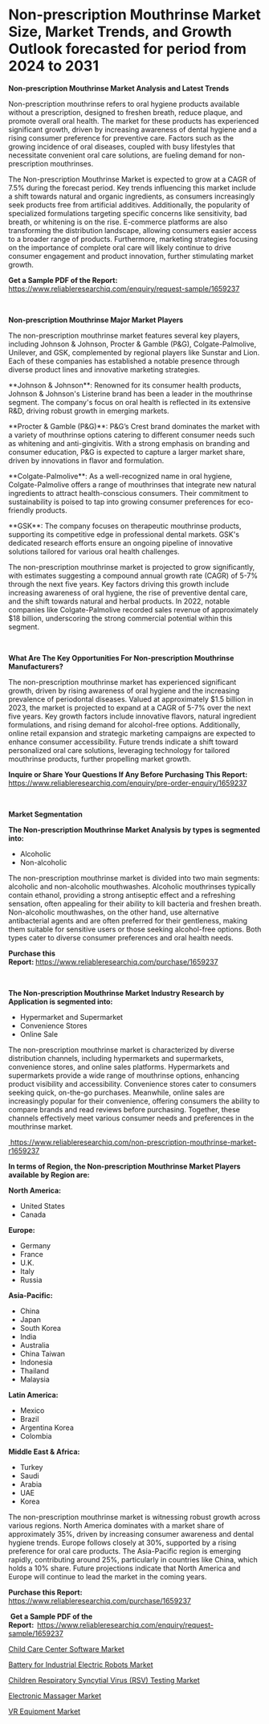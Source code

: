 <p><h1>Non-prescription Mouthrinse Market Size, Market Trends, and Growth Outlook forecasted for period from 2024 to 2031</h1></p><p><strong>Non-prescription Mouthrinse Market Analysis and Latest Trends</strong></p>
<p><p>Non-prescription mouthrinse refers to oral hygiene products available without a prescription, designed to freshen breath, reduce plaque, and promote overall oral health. The market for these products has experienced significant growth, driven by increasing awareness of dental hygiene and a rising consumer preference for preventive care. Factors such as the growing incidence of oral diseases, coupled with busy lifestyles that necessitate convenient oral care solutions, are fueling demand for non-prescription mouthrinses.</p><p>The Non-prescription Mouthrinse Market is expected to grow at a CAGR of 7.5% during the forecast period. Key trends influencing this market include a shift towards natural and organic ingredients, as consumers increasingly seek products free from artificial additives. Additionally, the popularity of specialized formulations targeting specific concerns like sensitivity, bad breath, or whitening is on the rise. E-commerce platforms are also transforming the distribution landscape, allowing consumers easier access to a broader range of products. Furthermore, marketing strategies focusing on the importance of complete oral care will likely continue to drive consumer engagement and product innovation, further stimulating market growth.</p></p>
<p><strong>Get a Sample PDF of the Report:&nbsp;</strong> <a href="https://www.reliableresearchiq.com/enquiry/request-sample/1659237?utm_campaign=1138&utm_medium=2&utm_source=Github&utm_content=ia&utm_term=28092024&utm_id=non-prescription-mouthrinse">https://www.reliableresearchiq.com/enquiry/request-sample/1659237</a></p>
<p>&nbsp;</p>
<p><strong>Non-prescription Mouthrinse Major Market Players</strong></p>
<p><p>The non-prescription mouthrinse market features several key players, including Johnson & Johnson, Procter & Gamble (P&G), Colgate-Palmolive, Unilever, and GSK, complemented by regional players like Sunstar and Lion. Each of these companies has established a notable presence through diverse product lines and innovative marketing strategies.</p><p>**Johnson & Johnson**: Renowned for its consumer health products, Johnson & Johnson's Listerine brand has been a leader in the mouthrinse segment. The company's focus on oral health is reflected in its extensive R&D, driving robust growth in emerging markets.</p><p>**Procter & Gamble (P&G)**: P&G’s Crest brand dominates the market with a variety of mouthrinse options catering to different consumer needs such as whitening and anti-gingivitis. With a strong emphasis on branding and consumer education, P&G is expected to capture a larger market share, driven by innovations in flavor and formulation.</p><p>**Colgate-Palmolive**: As a well-recognized name in oral hygiene, Colgate-Palmolive offers a range of mouthrinses that integrate new natural ingredients to attract health-conscious consumers. Their commitment to sustainability is poised to tap into growing consumer preferences for eco-friendly products.</p><p>**GSK**: The company focuses on therapeutic mouthrinse products, supporting its competitive edge in professional dental markets. GSK's dedicated research efforts ensure an ongoing pipeline of innovative solutions tailored for various oral health challenges.</p><p>The non-prescription mouthrinse market is projected to grow significantly, with estimates suggesting a compound annual growth rate (CAGR) of 5-7% through the next five years. Key factors driving this growth include increasing awareness of oral hygiene, the rise of preventive dental care, and the shift towards natural and herbal products. In 2022, notable companies like Colgate-Palmolive recorded sales revenue of approximately $18 billion, underscoring the strong commercial potential within this segment.</p></p>
<p>&nbsp;</p>
<p><strong>What Are The Key Opportunities For Non-prescription Mouthrinse Manufacturers?</strong></p>
<p><p>The non-prescription mouthrinse market has experienced significant growth, driven by rising awareness of oral hygiene and the increasing prevalence of periodontal diseases. Valued at approximately $1.5 billion in 2023, the market is projected to expand at a CAGR of 5-7% over the next five years. Key growth factors include innovative flavors, natural ingredient formulations, and rising demand for alcohol-free options. Additionally, online retail expansion and strategic marketing campaigns are expected to enhance consumer accessibility. Future trends indicate a shift toward personalized oral care solutions, leveraging technology for tailored mouthrinse products, further propelling market growth.</p></p>
<p><strong>Inquire or Share Your Questions If Any Before Purchasing This Report:</strong> <a href="https://www.reliableresearchiq.com/enquiry/pre-order-enquiry/1659237?utm_campaign=1138&utm_medium=2&utm_source=Github&utm_content=ia&utm_term=28092024&utm_id=non-prescription-mouthrinse">https://www.reliableresearchiq.com/enquiry/pre-order-enquiry/1659237</a></p>
<p>&nbsp;</p>
<p><strong>Market Segmentation</strong></p>
<p><strong>The Non-prescription Mouthrinse Market Analysis by types is segmented into:</strong></p>
<p><ul><li>Alcoholic</li><li>Non-alcoholic</li></ul></p>
<p><p>The non-prescription mouthrinse market is divided into two main segments: alcoholic and non-alcoholic mouthwashes. Alcoholic mouthrinses typically contain ethanol, providing a strong antiseptic effect and a refreshing sensation, often appealing for their ability to kill bacteria and freshen breath. Non-alcoholic mouthwashes, on the other hand, use alternative antibacterial agents and are often preferred for their gentleness, making them suitable for sensitive users or those seeking alcohol-free options. Both types cater to diverse consumer preferences and oral health needs.</p></p>
<p><strong>Purchase this Report:&nbsp;</strong><a href="https://www.reliableresearchiq.com/purchase/1659237?utm_campaign=1138&utm_medium=2&utm_source=Github&utm_content=ia&utm_term=28092024&utm_id=non-prescription-mouthrinse">https://www.reliableresearchiq.com/purchase/1659237</a></p>
<p>&nbsp;</p>
<p><strong>The Non-prescription Mouthrinse Market Industry Research by Application is segmented into:</strong></p>
<p><ul><li>Hypermarket and Supermarket</li><li>Convenience Stores</li><li>Online Sale</li></ul></p>
<p><p>The non-prescription mouthrinse market is characterized by diverse distribution channels, including hypermarkets and supermarkets, convenience stores, and online sales platforms. Hypermarkets and supermarkets provide a wide range of mouthrinse options, enhancing product visibility and accessibility. Convenience stores cater to consumers seeking quick, on-the-go purchases. Meanwhile, online sales are increasingly popular for their convenience, offering consumers the ability to compare brands and read reviews before purchasing. Together, these channels effectively meet various consumer needs and preferences in the mouthrinse market.</p></p>
<p><a href="https://www.reliableresearchiq.com/non-prescription-mouthrinse-market-r1659237?utm_campaign=1138&utm_medium=2&utm_source=Github&utm_content=ia&utm_term=28092024&utm_id=non-prescription-mouthrinse">&nbsp;https://www.reliableresearchiq.com/non-prescription-mouthrinse-market-r1659237</a></p>
<p><strong>In terms of Region, the Non-prescription Mouthrinse Market Players available by Region are:</strong></p>
<p>
    <p> <strong> North America: </strong>
        <ul>
            <li>United States</li>
            <li>Canada</li>
        </ul>
        </p> 
    <p> <strong> Europe: </strong>
        <ul>
            <li>Germany</li>
            <li>France</li>
            <li>U.K.</li>
            <li>Italy</li>
            <li>Russia</li>
        </ul>
        </p> 
    <p> <strong> Asia-Pacific: </strong>
        <ul>
            <li>China</li>
            <li>Japan</li>
            <li>South Korea</li>
            <li>India</li>
            <li>Australia</li>
            <li>China Taiwan</li>
            <li>Indonesia</li>
            <li>Thailand</li>
            <li>Malaysia</li>
        </ul>
        </p> 
    <p> <strong> Latin America: </strong>
        <ul>
            <li>Mexico</li>
            <li>Brazil</li>
            <li>Argentina Korea</li>
            <li>Colombia</li>
        </ul>
        </p> 
    <p> <strong> Middle East & Africa: </strong>
        <ul>
            <li>Turkey</li>
            <li>Saudi</li>
            <li>Arabia</li>
            <li>UAE</li>
            <li>Korea</li>
        </ul>
    </p>
    </p>
<p><p>The non-prescription mouthrinse market is witnessing robust growth across various regions. North America dominates with a market share of approximately 35%, driven by increasing consumer awareness and dental hygiene trends. Europe follows closely at 30%, supported by a rising preference for oral care products. The Asia-Pacific region is emerging rapidly, contributing around 25%, particularly in countries like China, which holds a 10% share. Future projections indicate that North America and Europe will continue to lead the market in the coming years.</p></p>
<p><strong>Purchase this Report: </strong><a href="https://www.reliableresearchiq.com/purchase/1659237?utm_campaign=1138&utm_medium=2&utm_source=Github&utm_content=ia&utm_term=28092024&utm_id=non-prescription-mouthrinse">https://www.reliableresearchiq.com/purchase/1659237</a></p>
<p>&nbsp;<strong>Get a Sample PDF of the Report:&nbsp;&nbsp;</strong><a href="https://www.reliableresearchiq.com/enquiry/request-sample/1659237?utm_campaign=1138&utm_medium=2&utm_source=Github&utm_content=ia&utm_term=28092024&utm_id=non-prescription-mouthrinse">https://www.reliableresearchiq.com/enquiry/request-sample/1659237</a></p>
<p><strong></strong></p>
<p><p><a href="https://issuu.com/reportprime-2/docs/child-care-center-software-market-s_706c21ae781c8a?utm_campaign=1138&utm_medium=2&utm_source=Github&utm_content=ia&utm_term=28092024&utm_id=non-prescription-mouthrinse">Child Care Center Software Market</a></p><p><a href="https://github.com/GreisGjoni464/Market-Research-Report-List-1/blob/main/battery-for-industrial-electric-robots-market.md?utm_campaign=1138&utm_medium=2&utm_source=Github&utm_content=ia&utm_term=28092024&utm_id=non-prescription-mouthrinse">Battery for Industrial Electric Robots Market</a></p><p><a href="https://github.com/KrystenRRussell/Market-Research-Report-List-1/blob/main/children-respiratory-syncytial-virus-rsv-testing-market.md?utm_campaign=1138&utm_medium=2&utm_source=Github&utm_content=ia&utm_term=28092024&utm_id=non-prescription-mouthrinse">Children Respiratory Syncytial Virus (RSV) Testing Market</a></p><p><a href="https://www.linkedin.com/pulse/global-electronic-massager-market-share-growth-opportunities-omnzc?utm_campaign=1138&utm_medium=2&utm_source=Github&utm_content=ia&utm_term=28092024&utm_id=non-prescription-mouthrinse">Electronic Massager Market</a></p><p><a href="https://www.linkedin.com/pulse/global-market-pulse-trends-growth-analysis-vr-equipment-hesve?utm_campaign=1138&utm_medium=2&utm_source=Github&utm_content=ia&utm_term=28092024&utm_id=non-prescription-mouthrinse">VR Equipment Market</a></p></p>